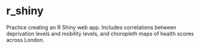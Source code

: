 # r_shiny
Practice creating an R Shiny web app. Includes correlations between deprivation levels and mobility levels, and choropleth maps of health scores across London.
